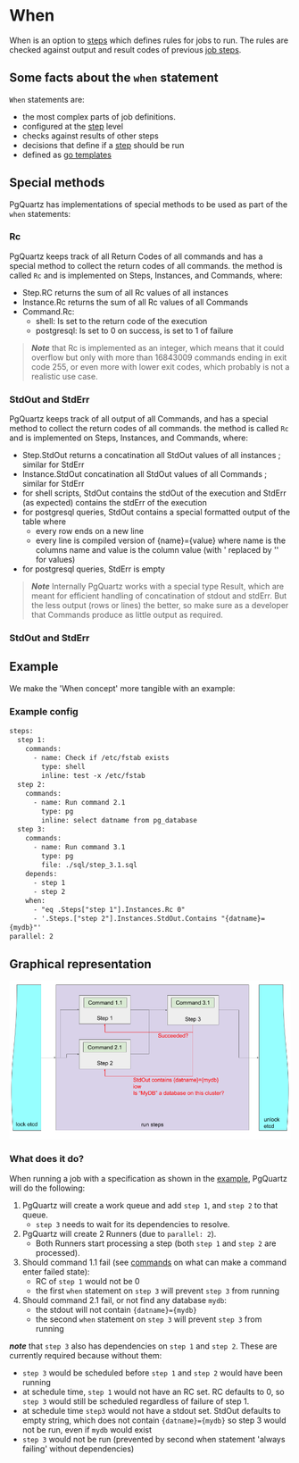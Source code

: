 # When
When is an option to [steps](./STEPS.md) which defines rules for jobs to run.
The rules are checked against output and result codes of previous [job steps](./STEPS.md).

## Some facts about the `when` statement
`When` statements are:
- the most complex parts of job definitions.
- configured at the [step](./STEPS.md) level
- checks against results of other steps
- decisions that define if a [step](./STEPS.md) should be run
- defined as [go templates](https://pkg.go.dev/text/template)

## Special methods
PgQuartz has implementations of special methods to be used as part of the `when` statements:

### Rc
PgQuartz keeps track of all Return Codes of all commands and has a special method to collect the return codes of all commands.
the method is called `Rc` and is implemented on Steps, Instances, and Commands, where:
- Step.RC returns the sum of all Rc values of all instances
- Instance.Rc returns the sum of all Rc values of all Commands
- Command.Rc:
  - shell: Is set to the return code of the execution
  - postgresql: Is set to 0 on success, is set to 1 of failure

> **_Note_** that Rc is implemented as an integer, which means that it could overflow but only with more than 16843009 commands ending in exit code 255, or even more with lower exit codes, which probably is not a realistic use case.

### StdOut and StdErr
PgQuartz keeps track of all output of all Commands, and has a special method to collect the return codes of all commands.
the method is called `Rc` and is implemented on Steps, Instances, and Commands, where:
- Step.StdOut returns a concatination all StdOut values of all instances ; similar for StdErr
- Instance.StdOut concatination all StdOut values of all Commands ; similar for StdErr
- for shell scripts, StdOut contains the stdOut of the execution and StdErr (as expected) contains the stdErr of the execution
- for postgresql queries, StdOut contains a special formatted output of the table where
  - every row ends on a new line
  - every line is compiled version of {name}={value} where name is the columns name and value is the column value (with ' replaced by '' for values)
- for postgresql queries, StdErr is empty

> **_Note_** Internally PgQuartz works with a special type Result, which are meant for efficient handling of concatination of stdout and stdErr.
> But the less output (rows or lines) the better, so make sure as a developer that Commands produce as little output as required.

### StdOut and StdErr

## Example
We make the 'When concept' more tangible with an example:

### Example config
```
steps:
  step 1:
    commands:
      - name: Check if /etc/fstab exists
        type: shell
        inline: test -x /etc/fstab
  step 2:
    commands:
      - name: Run command 2.1
        type: pg
        inline: select datname from pg_database
  step 3:
    commands:
      - name: Run command 3.1
        type: pg
        file: ./sql/step_3.1.sql
    depends:
      - step 1
      - step 2
    when:
      - "eq .Steps["step 1"].Instances.Rc 0"
      - '.Steps.["step 2"].Instances.StdOut.Contains "{datname}={mydb}"'
parallel: 2
```

## Graphical representation
![graphical representation of the when example](./when.png)

### What does it do?
When running a job with a specification as shown in the [example](#example-config), PgQuartz will do the following:
1. PgQuartz will create a work queue and add `step 1`, and `step 2` to that queue.
    - `step 3` needs to wait for its dependencies to resolve.
2. PgQuartz will create 2 Runners (due to `parallel: 2`).
    - Both Runners start processing a step (both `step 1` and `step 2` are processed).
3. Should command 1.1 fail (see [commands](./COMMANDS.md) on what can make a command enter failed state):
   - RC of `step 1` would not be 0
   - the first `when` statement on `step 3` will prevent `step 3` from running
4. Should command 2.1 fail, or not find any database `mydb`:
   - the stdout will not contain `{datname}={mydb}`
   - the second `when` statement on `step 3` will prevent `step 3` from running

**_note_** that `step 3` also has dependencies on `step 1` and `step 2`.
These are currently required because without them:
- `step 3` would be scheduled before `step 1` and `step 2` would have been running
- at schedule time, `step 1` would not have an RC set. RC defaults to 0, so `step 3` would still be scheduled regardless of failure of step 1.
- at schedule time `step3` would not have a stdout set. StdOut defaults to empty string, which does not contain `{datname}={mydb}` so step 3 would not be run, even if `mydb` would exist
- `step 3` would not be run (prevented by second when statement 'always failing' without dependencies)
